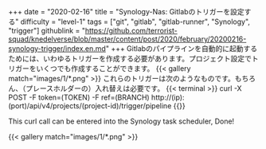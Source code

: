+++
date = "2020-02-16"
title = "Synology-Nas: Gitlabのトリガーを設定する"
difficulty = "level-1"
tags = ["git", "gitlab", "gitlab-runner", "Synology", "trigger"]
githublink = "https://github.com/terrorist-squad/knedelverse/blob/master/content/post/2020/february/20200216-synology-trigger/index.en.md"
+++
Gitlabのパイプラインを自動的に起動するためには、いわゆるトリガーを作成する必要があります。プロジェクト設定でトリガーをいくつでも作成することができます。
{{< gallery match="images/1/*.png" >}}
これらのトリガーは次のようなものです。もちろん、（プレースホルダーの）入れ替えは必要です。
{{< terminal >}}
curl -X POST -F token=(TOKEN) -F ref=(BRANCH) http://(ip):(port)/api/v4/projects/(project-id)/trigger/pipeline
{{</terminal >}}

This curl call can be entered into the Synology task scheduler, Done!

{{< gallery match="images/1/*.png" >}}
